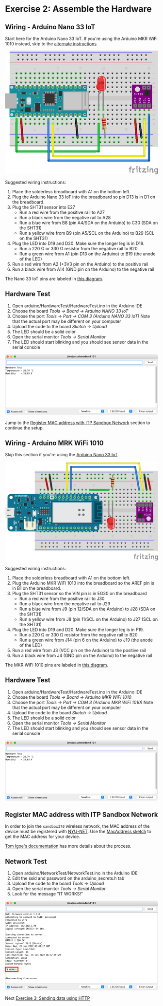 # Exercise 2: Assemble the Hardware

## Wiring - Arduino Nano 33 IoT

Start here for the Arduino Nano 33 IoT. If you're using the Arduino MKR WiFi 1010 instead, skip to the [alternate instructions](#wiring---arduino-mrk-wifi-1010).

![Fritzing Diagram](images/wiring_bb.png)

Suggested wiring instructions:

1. Place the solderless breadboard with A1 on the bottom left.
1. Plug the Arduino Nano 33 IoT into the breadboard so pin D13 is in D1 on the breadboard.
1. Plug the SHT31 sensor into E27
   * Run a red wire from the positive rail to A27
   * Run a black wire from the negative rail to A28
   * Run a blue wire from B8 (pin A4/SDA on the Arduino) to C30 (SDA on the SHT31)
   * Run a yellow wire from B9 (pin A5/SCL on the Arduino) to B29 (SCL on the SHT31)
1. Plug the LED into D19 and D20. Make sure the longer leg is in D19.
   * Run a 220 &#937; or 330 &#937; resistor from the negative rail to B20
   * Run a green wire from A1 (pin D13 on the Arduino) to B19 (the anode of the LED)
1. Run a red wire from A2 (+3V3 pin on the Arduino) to the positive rail
1. Run a black wire from A14 (GND pin on the Arduino) to the negative rail

The Nano 33 IoT pins are labeled in [this diagram](https://content.arduino.cc/assets/Pinout-NANO33IoT_latest.png).

## Hardware Test

1. Open arduino/HardwareTest/HardwareTest.ino in the Arduino IDE
1. Choose the board _Tools -> Board -> Arduino NANO 33 IoT_
1. Choose the port _Tools -> Port -> COM 3 (Arduino NANO 33 IoT)_ Note that the actual port may be different on your computer
1. Upload the code to the board _Sketch -> Upload_
1. The LED should be a solid color
1. Open the serial monitor _Tools -> Serial Monitor_
1. The LED should start blinking and you should see sensor data in the serial console

![Arduino serial monitor with hardware test results](images/hardware-test.png)

Jump to the [Register MAC address with ITP Sandbox Network](#register-mac-address-with-itp-sandbox-network) section to continue the setup.

## Wiring - Arduino MRK WiFi 1010

Skip this section if you're using the [Arduino Nano 33 IoT](#wiring---arduino-nano-33-iot).

![Fritzing Diagram](images/mkr1010-wiring_bb.png)

Suggested wiring instructions:

1. Place the solderless breadboard with A1 on the bottom left.
1. Plug the Arduino MKR WiFi 1010 into the breadboard so the AREF pin is in B1 on the breadboard.
1. Plug the SHT31 sensor so the VIN pin is in EG30 on the breadboard
   * Run a red wire from the positive rail to J30
   * Run a black wire from the negative rail to J29
   * Run a blue wire from J9 (pin 12/SDA on the Arduino) to J28 (SDA on the SHT31)
   * Run a yellow wire from J8 (pin 11/SCL on the Arduino) to J27 (SCL on the SHT31)
1. Plug the LED into D19 and D20. Make sure the longer leg is in F19.
   * Run a 220 &#937; or 330 &#937; resistor from the negative rail to B20
   * Run a green wire from J14 (pin 6 on the Arduino) to J19 (the anode of the LED)
1. Run a red wire from J3 (VCC pin on the Arduino) to the positive rail
1. Run a black wire from J4 (GND pin on the Arduino) to the negative rail

The MKR WiFi 1010 pins are labeled in [this diagram](https://docs.arduino.cc/static/9d6534bb9783a42e3527a8c03472ad10/ABX00023-full-pinout.pdf).

## Hardware Test

1. Open arduino/HardwareTest/HardwareTest.ino in the Arduino IDE
1. Choose the board _Tools -> Board -> Arduino MKR WiFi 1010_
1. Choose the port _Tools -> Port -> COM 3 (Arduino MKR WiFi 1010)_ Note that the actual port may be different on your computer
1. Upload the code to the board _Sketch -> Upload_
1. The LED should be a solid color
1. Open the serial monitor _Tools -> Serial Monitor_
1. The LED should start blinking and you should see sensor data in the serial console

![Arduino serial monitor with hardware test results](images/hardware-test.png)

## Register MAC address with ITP Sandbox Network

In order to join the `sandbox370` wireless network, the MAC address of the device must be registered with [NYU-NET](https://computer.registration.nyu.edu/). Use the [MacAddress sketch](../arduino/MacAddress/MacAddress.ino) to get the MAC address for your device. 

[Tom Igoe's documentation](https://itp.nyu.edu/networks/tutorials/itp-network-connections/) has more details about the process.

## Network Test

1. Open arduino/NetworkTest/NetworkTest.ino in the Arduino IDE
1. Edit the ssid and password on the arduino_secrets.h tab
1. Upload the code to the board _Tools -> Upload_
1. Open the serial monitor _Tools -> Serial Monitor_
1. Look for the message "IT WORKS!"

![Arduino serial monitor with network test results](images/network-test.png)

Next [Exercise 3: Sending data using HTTP](exercise3.md)
